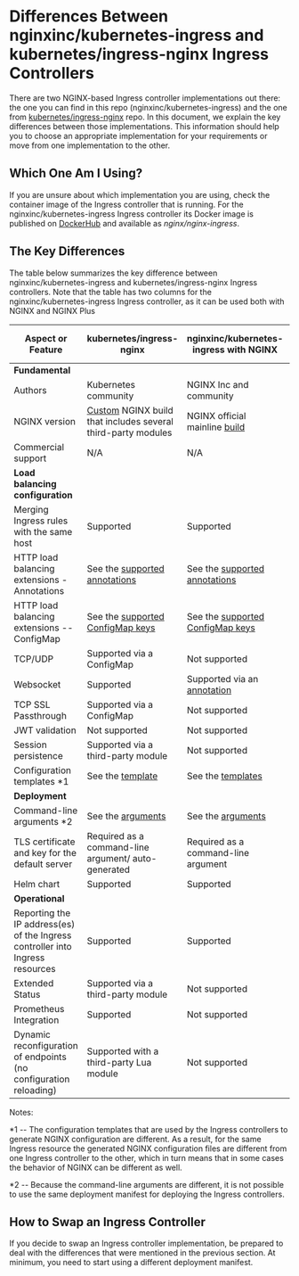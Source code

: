 # Differences Between nginxinc/kubernetes-ingress and kubernetes/ingress-nginx Ingress Controllers

There are two NGINX-based Ingress controller implementations out there: the one you can find in this repo (nginxinc/kubernetes-ingress) and the one from [kubernetes/ingress-nginx](https://github.com/kubernetes/ingress-nginx) repo. In this document, we explain the key differences between those implementations. This information should help you to choose an appropriate implementation for your requirements or move from one implementation to the other.

## Which One Am I Using?

If you are unsure about which implementation you are using, check the container image of the Ingress controller that is running. For the nginxinc/kubernetes-ingress Ingress controller its Docker image is published on [DockerHub](https://hub.docker.com/r/nginx/nginx-ingress/) and available as *nginx/nginx-ingress*.

## The Key Differences

The table below summarizes the key difference between nginxinc/kubernetes-ingress and kubernetes/ingress-nginx Ingress controllers. Note that the table has two columns for the nginxinc/kubernetes-ingress Ingress controller, as it can be used both with NGINX and NGINX Plus

| Aspect or Feature | kubernetes/ingress-nginx | nginxinc/kubernetes-ingress with NGINX | nginxinc/kubernetes-ingress with NGINX Plus |
| --- | --- | --- | --- |
| **Fundamental** |
| Authors | Kubernetes community | NGINX Inc and community |  NGINX Inc and community |
| NGINX version | [Custom](https://github.com/kubernetes/ingress-nginx/tree/master/images/nginx) NGINX build that includes several third-party modules | NGINX official mainline [build](https://github.com/nginxinc/docker-nginx) | NGINX Plus |
| Commercial support | N/A | N/A | Included |
| **Load balancing configuration** |
| Merging Ingress rules with the same host | Supported | Supported | Supported |
| HTTP load balancing extensions - Annotations | See the [supported annotations](https://github.com/kubernetes/ingress-nginx/blob/master/docs/user-guide/annotations.md) | See the [supported annotations](https://github.com/nginxinc/kubernetes-ingress/tree/master/examples/customization) | See the [supported annotations](https://github.com/nginxinc/kubernetes-ingress/tree/master/examples/customization)|
| HTTP load balancing extensions -- ConfigMap | See the [supported ConfigMap keys](https://github.com/kubernetes/ingress-nginx/blob/master/docs/user-guide/configmap.md) | See the [supported ConfigMap keys](https://github.com/nginxinc/kubernetes-ingress/tree/master/examples/customization) | See the [supported ConfigMap keys](https://github.com/nginxinc/kubernetes-ingress/tree/master/examples/customization) |
| TCP/UDP | Supported via a ConfigMap | Not supported | Not supported |
| Websocket  | Supported | Supported via an [annotation](https://github.com/nginxinc/kubernetes-ingress/tree/master/examples/websocket) | Supported via an [annotation](https://github.com/nginxinc/kubernetes-ingress/tree/master/examples/websocket) |
| TCP SSL Passthrough | Supported via a ConfigMap | Not supported | Not supported |
| JWT validation | Not supported | Not supported | Supported |
| Session persistence | Supported via a third-party module | Not supported | Supported |
| Configuration templates *1 | See the [template](https://github.com/kubernetes/ingress-nginx/blob/master/rootfs/etc/nginx/template/nginx.tmpl) | See the [templates](https://github.com/nginxinc/kubernetes-ingress/tree/master/nginx-controller/nginx/templates) | See the [templates](https://github.com/nginxinc/kubernetes-ingress/tree/master/nginx-controller/nginx/templates) |
| **Deployment** |
| Command-line arguments *2 | See the [arguments](https://github.com/kubernetes/ingress-nginx/blob/master/docs/user-guide/cli-arguments.md) | See the [arguments](cli-arguments.md) | See the [arguments](cli-arguments.md) |
| TLS certificate and key for the default server | Required as a command-line argument/ auto-generated | Required as a command-line argument | Required as a command-line argument |
| Helm chart | Supported | Supported | Supported |
| **Operational** |
| Reporting the IP address(es) of the Ingress controller into Ingress resources | Supported | Supported | Supported |
| Extended Status | Supported via a third-party module | Not supported | Supported |
| Prometheus Integration | Supported | Not supported | Supported |
| Dynamic reconfiguration of endpoints (no configuration reloading) | Supported with a third-party Lua module | Not supported | Supported |

Notes:

*1 -- The configuration templates that are used by the Ingress controllers to generate NGINX configuration are different. As a result, for the same Ingress resource the generated NGINX configuration files are different from one Ingress controller to the other, which in turn means that in some cases the behavior of NGINX can be different as well.

*2 -- Because the command-line arguments are different, it is not possible to use the same deployment manifest for deploying the Ingress controllers.

## How to Swap an Ingress Controller

If you decide to swap an Ingress controller implementation, be prepared to deal with the differences that were mentioned in the previous section. At minimum, you need to start using a different deployment manifest.
